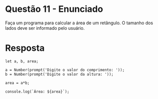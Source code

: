 # **Questão 11 - Enunciado**
Faça um programa para calcular a área de um retângulo. O tamanho dos lados deve ser informado pelo usuário.

# **Resposta**
```
let a, b, area;

a = Number(prompt('Digite o valor do comprimento: '));
b = Number(prompt('Digite o valor da altura: '));

area = a*b;

console.log(`Área: ${area}`);
```
